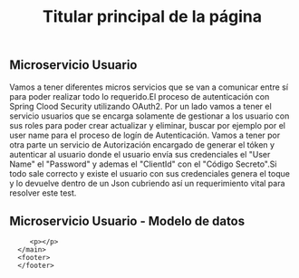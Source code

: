 <!DOCTYPE html>
<html>
   <head>
   </head>
   <body>
      <header>
         <h1>Titular principal de la página</h1>
      </header>
      <main>
         <h2>Microservicio Usuario</h2>
         <p>Vamos a tener diferentes micros servicios que se van a comunicar entre sí para poder realizar todo lo requerido.El proceso de autenticación con Spring Clood Security utilizando OAuth2.
         Por un lado vamos a tener el servicio usuarios que se encarga solamente de gestionar a los usuario con sus roles para poder crear actualizar y eliminar, buscar por ejemplo por el user name para el proceso de logín de Autenticación.
         Vamos a tener por otra parte un servicio de Autorización encargado de generar el tóken y autenticar al usuario donde el usuario envía sus credenciales el "User Name" el "Password" y ademas el "ClientId" con el "Código Secreto".Si todo sale correcto y existe el   
         usuario con sus credenciales genera el toque y lo devuelve dentro de un Json cubriendo así un requerimiento vital para resolver este test.</p>
         <h2>Microservicio Usuario - Modelo de datos</h2>
         
         <p></p>
      </main>
      <footer>
      </footer>
   </body>
</html>
